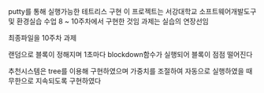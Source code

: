 putty를 통해 실행가능한 테트리스 구현
이 프로젝트는 서강대학교 소프트웨어개발도구 및 환경실습 수업 8 ~ 10주차에서 구현한 것임
과제는 실습의 연장선임

최종파일을 10주차 과제

랜덤으로 블록이 정해지며 1초마다 blockdown함수가 실행되어 블록이 점점 떨어진다

추천시스템은 tree를 이용해 구현하였으며 가중치를 조절하여 자동으로 실행하였을 때 무한으로 지속되도록 구현하였다
